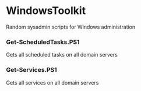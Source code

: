 # WindowsToolkit
Random sysadmin scripts for Windows administration


### Get-ScheduledTasks.PS1
Gets all scheduled tasks on all domain servers

### Get-Services.PS1
Gets all services on all domain servers
